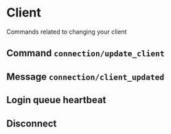 # Client
Commands related to changing your client

## Command `connection/update_client`

## Message `connection/client_updated`

## Login queue heartbeat

## Disconnect


